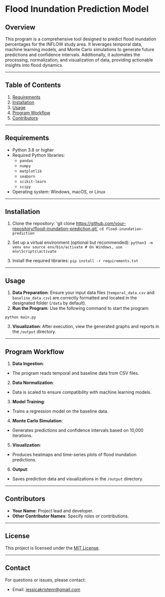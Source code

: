 # Flood Inundation Prediction Model

## Overview
This program is a comprehensive tool designed to predict flood inundation percentages for the INFLOW study area. It leverages temporal data, machine learning models, and Monte Carlo simulations to generate future predictions and confidence intervals. Additionally, it automates the processing, normalization, and visualization of data, providing actionable insights into flood dynamics.

---

## Table of Contents
1. [Requirements](#requirements)  
2. [Installation](#installation)  
3. [Usage](#usage)  
4. [Program Workflow](#program-workflow)  
5. [Contributors](#contributors)  

---

## Requirements
- Python 3.8 or higher
- Required Python libraries:
  - `pandas`
  - `numpy`
  - `matplotlib`
  - `seaborn`
  - `scikit-learn`
  - `scipy`
- Operating system: Windows, macOS, or Linux

---

## Installation
1. Clone the repository:
'git clone https://github.com/your-repository/flood-inundation-prediction.git`
`cd flood-inundation-prediction`

2. Set up a virtual environment (optional but recommended):
`python3 -m venv env source env/bin/activate # On Windows, use env\Scripts\activate`

3. Install the required libraries:
`pip install -r requirements.txt`


---

## Usage
1. **Data Preparation**: Ensure your input data files (`temporal_data.csv` and `baseline_data.csv`) are correctly formatted and located in the designated folder (`/data` by default).
2. **Run the Program**: Use the following command to start the program:

`python main.py`

3. **Visualization**: After execution, view the generated graphs and reports in the `/output` directory.

---

## Program Workflow
1. **Data Ingestion**: 
- The program reads temporal and baseline data from CSV files.
2. **Data Normalization**: 
- Data is scaled to ensure compatibility with machine learning models.
3. **Model Training**: 
- Trains a regression model on the baseline data.
4. **Monte Carlo Simulation**: 
- Generates predictions and confidence intervals based on 10,000 iterations.
5. **Visualization**: 
- Produces heatmaps and time-series plots of flood inundation predictions.
6. **Output**: 
- Saves prediction data and visualizations in the `/output` directory.

---

## Contributors
- **Your Name**: Project lead and developer.  
- **Other Contributor Names**: Specify roles or contributions.

---

## License
This project is licensed under the [MIT License](LICENSE).

---

## Contact
For questions or issues, please contact:
- Email: jessicakristenr@gmail.com
